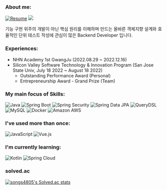 <!-- ### Hi there 👋
- I am a college student who is interested in backend development and majored in Computer Science.  
- I'm trying to make clean code and unit test.  
- And I focus on understanding object-oriented design and how the function works and the flow of the function, not just implementing the function.
- I enjoy reading software technical books to broaden my horizons.
-->
### About me:
[![Resume](https://img.shields.io/badge/AboutMe-000000?style=flat-square&logo=Notion&logoColor=white)](https://harmless-colossus-e1e.notion.site/b298b0dc13cd45959d81b5445feb3467)
<a href="https://velog.io/@songs4805"><img src="https://img.shields.io/badge/Blog-11B48A?style=flat-square&logo=Vimeo&logoColor=white&link=https://velog.io/@songs4805"/></a>

기능 구현 위주의 개발이 아닌 핵심 원리를 이해하며 만드는 올바른 객체지향 설계와 효율적인 단위 테스트 작성에 관심이 많은 Backend Developer 입니다.

### Experiences:
- NHN Academy 1st GwangJu (2022.08.29 ~ 2022.12.16)
- Silicon Valley Software Technology & Innovation Program (San Jose State Univ, July 18 2022 ~ August 18 2022)
  - Outstanding Performance Award (Personal)
  - Entrepreneurship Award - Grand Prize (Team)

### My main focus of Skills:

![Java](https://img.shields.io/badge/Java-007396?style=flat-square&logo=Java)
![Spring Boot](http://img.shields.io/badge/SpringBoot-6DB33F?style=flat-square&logo=SpringBoot&logoColor=white)
![Spring Security](https://img.shields.io/static/v1?style=flat-square&message=Spring+Security&color=6DB33F&logo=Spring+Security&logoColor=FFFFFF&label=)
![Spring Data JPA](http://img.shields.io/badge/SpringDataJPA-59666C?style=flat-square&logo=Hibernate&logoColor=white)
![QueryDSL](http://img.shields.io/badge/QueryDSL-4479A1?style=flat-square&logo=Hibernate&logoColor=white)
![MySQL](http://img.shields.io/badge/MySQL-4479A1?style=flat-square&logo=MySQL&logoColor=white)
![Docker](http://img.shields.io/badge/Docker-2496ED?style=flat-square&logo=Docker&logoColor=white)
![Amazon AWS](http://img.shields.io/badge/AmazonAWS-232F3E?style=flat-square&logo=AmazonAWS)

### I've used more than once:
![JavaScript](http://img.shields.io/badge/JavaScript-F7DF1E?style=flat-square&logo=JavaScript&logoColor=white)
![Vue.js](http://img.shields.io/badge/Vue.js-4FC88D?style=flat-square&logo=Vue.js&logoColor=white)

### I'm currently learning:
![Kotlin](http://img.shields.io/badge/Kotlin-7F52FF?style=flat-square&logo=Kotlin&logoColor=white)
![Spring Cloud](http://img.shields.io/badge/SpringCloud-6DB33F?style=flat-square&logo=Spring&logoColor=white)

### solved.ac
[![songs4805's Solved.ac stats](http://mazassumnida.wtf/api/v2/generate_badge?boj=songs4805)](https://solved.ac/songs4805/)


<!--
**alanhakhyeonsong/alanhakhyeonsong** is a ✨ _special_ ✨ repository because its `README.md` (this file) appears on your GitHub profile.

Here are some ideas to get you started:

- 🔭 I’m currently working on ...
- 🌱 I’m currently learning ...
- 👯 I’m looking to collaborate on ...
- 🤔 I’m looking for help with ...
- 💬 Ask me about ...
- 📫 How to reach me: ...
- 😄 Pronouns: ...
- ⚡ Fun fact: ...
-->
